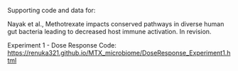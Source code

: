 Supporting code and data for:

Nayak et al., Methotrexate impacts conserved pathways in diverse human gut bacteria leading to decreased host immune activation. In revision.

Experiment 1 - Dose Response Code: https://renuka321.github.io/MTX_microbiome/DoseResponse_Experiment1.html
